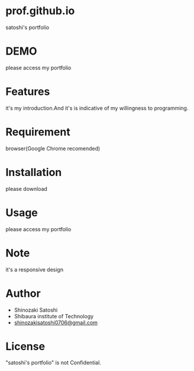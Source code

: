 # prof.github.io
satoshi's portfolio
 
# DEMO
 
please access my portfolio
 
# Features
 
it's my introduction.And it's is indicative of my willingness to programming.
 
# Requirement

browser(Google Chrome recomended)
 
# Installation
 
please download 
 
# Usage
 
please access my portfolio
 
# Note
 
it's a responsive design
 
# Author
 
 
* Shinozaki Satoshi
* Shibaura institute of Technology
* shinozakisatoshi0706@gmail.com
 
# License

"satoshi's portfolio" is not Confidential.
